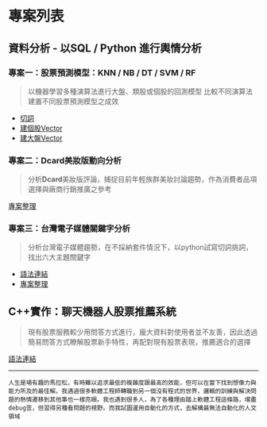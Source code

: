 # 專案列表

## 資料分析 - 以SQL / Python 進行輿情分析

### 專案一：股票預測模型：KNN / NB / DT / SVM / RF
> 以機器學習多種演算法進行大盤、類股或個股的回測模型
> 比較不同演算法建置不同股票預測模型之成效
* [切詞](stock_all.ipynb)
* [建個股Vector](stock1_Vec.ipynb)
* [建大盤Vector](stockAll_Vec.ipynb)

### 專案二：Dcard美妝版動向分析
> 分析**Dcard**美妝版評論，捕捉目前年輕族群美妝討論趨勢，作為消費者品項選擇與廠商行銷推廣之參考

[專案整理](DataScience/Note/databaseProject_Dcard.md)

### 專案三：台灣電子媒體關鍵字分析
> 分析台灣電子媒體趨勢，在不採納套件情況下，以python試寫切詞挑詞，找出六大主題關鍵字

* [語法連結](template2.ipynb)
* [專案整理](DataScience/Note/keyword.pdf)

## C++實作：聊天機器人股票推薦系統
> 現有股票服務較少用問答方式進行，龐大資料對使用者並不友善，因此透過簡易問答方式瞭解股票新手特性，再配對現有股票表現，推薦適合的選擇

[語法連結](https://hackmd.io/OR4BCsZCQSy5Vl-LEr7PBw)

---
`人生是場有趣的馬拉松，有時難以追求最低的複雜度跟最高的效能，但可以在當下找到想像力與能力所及的最佳解。我遇過很多軟體工程師轉職到另一個沒有程式的世界，邏輯的訓練與解決問題的熱情遷移到其他事也一樣亮眼。我也遇到很多人，為了各種理由踏上軟體工程這條路，嚐盡debug苦，但習得另種看問題的視野。而我試圖運用自動化的方式，去解構最無法自動化的人文領域`




